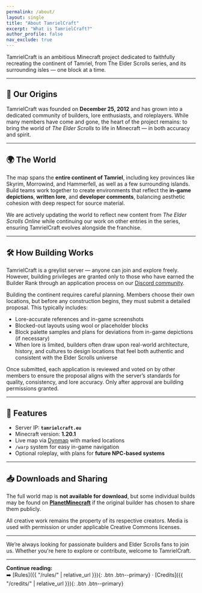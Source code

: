 ```yaml
---
permalink: /about/
layout: single
title: "About TamrielCraft"
excerpt: "What is TamrielCraft?"
author_profile: false
nav_exclude: true
---
```


TamrielCraft is an ambitious Minecraft project dedicated to faithfully recreating the continent of Tamriel, from The Elder Scrolls series, and its surrounding isles — one block at a time.

---

## 📜 Our Origins

TamrielCraft was founded on **December 25, 2012** and has grown into a dedicated community of builders, lore enthusiasts, and roleplayers. While many members have come and gone, the heart of the project remains: to bring the world of *The Elder Scrolls* to life in Minecraft — in both accuracy and spirit.

---

## 🌍 The World

The map spans the **entire continent of Tamriel**, including key provinces like Skyrim, Morrowind, and Hammerfell, as well as a few surrounding islands. Build teams work together to create environments that reflect the **in-game depictions**, **written lore**, and **developer comments**, balancing aesthetic cohesion with deep respect for source material.

We are actively updating the world to reflect new content from *The Elder Scrolls Online* while continuing our work on other entries in the series, ensuring TamrielCraft evolves alongside the franchise.

---

## 🛠️ How Building Works

TamrielCraft is a greylist server — anyone can join and explore freely. However, building privileges are granted only to those who have earned the Builder Rank through an application process on our [Discord community](https://discord.gg/ApShrYn).

Building the continent requires careful planning. Members choose their own locations, but before any construction begins, they must submit a detailed proposal. This typically includes:

- Lore-accurate references and in-game screenshots
- Blocked-out layouts using wool or placeholder blocks
- Block palette samples and plans for deviations from in-game depictions (if necessary)
- When lore is limited, builders often draw upon real-world architecture, history, and cultures to design locations that feel both authentic and consistent with the Elder Scrolls universe

Once submitted, each application is reviewed and voted on by other members to ensure the proposal aligns with the server’s standards for quality, consistency, and lore accuracy. Only after approval are building permissions granted. 

---

## 🧭 Features

- Server IP: **`tamrielcraft.eu`**
- Minecraft version: **1.20.1**
- Live map via [Dynmap](https://map.tamrielcraft.eu/) with marked locations
- `/warp` system for easy in-game navigation
- Optional roleplay, with plans for **future NPC-based systems**

---

## 📥 Downloads and Sharing

The full world map is **not available for download**, but some individual builds may be found on **[PlanetMinecraft](https://www.planetminecraft.com/)** if the original builder has chosen to share them publicly.

All creative work remains the property of its respective creators. Media is used with permission or under applicable Creative Commons licenses.

---

We’re always looking for passionate builders and Elder Scrolls fans to join us. Whether you're here to explore or contribute, welcome to TamrielCraft.

---
**Continue reading:**  
➡️ [Rules]({{ "/rules/" | relative_url }}){: .btn .btn--primary} · [Credits]({{ "/credits/" | relative_url }}){: .btn .btn--primary}
